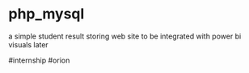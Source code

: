 # php_mysql

a simple student result storing web site to be integrated with power bi visuals later

#internship
#orion
